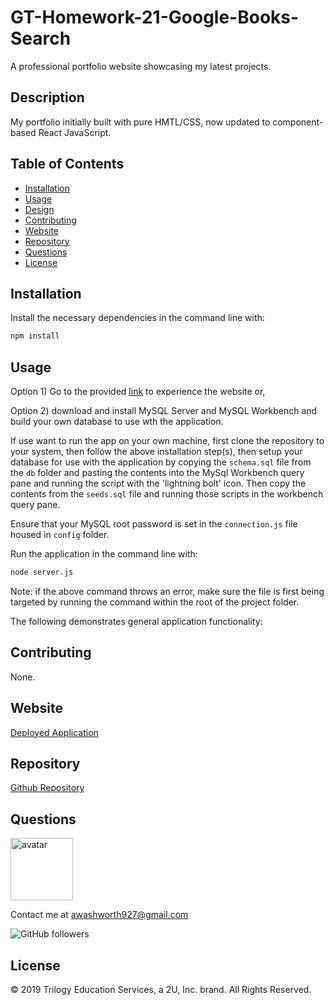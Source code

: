 # GT-Homework-21-Google-Books-Search

A professional portfolio website showcasing my latest projects.

<!-- ![screenshot](./client/public/assets/Images/screenshot_index.png) -->

## Description

My portfolio initially built with pure HMTL/CSS, now updated to component-based React JavaScript.

## Table of Contents

* [Installation](#installation)
* [Usage](#usage)
* [Design](#design)
* [Contributing](#contributing)
* [Website](#website)
* [Repository](#repository)
* [Questions](#questions)
* [License](#license)


## Installation

Install the necessary dependencies in the command line with:

```sh
npm install
```

## Usage

Option 1) Go to the provided <a href="https://stark-forest-37093.herokuapp.com/">link</a> to experience the website or,

Option 2) download and install MySQL Server and MySQL Workbench and build your own database to use wth the application. 

If use want to run the app on your own machine, first clone the repository to your system, then follow the above installation step(s), then setup your database for use with the application by copying the `schema.sql` file from the `db` folder and pasting the contents into the MySql Workbench query pane and running the script with the 'lightning bolt' icon. Then copy the contents from the `seeds.sql` file and running those scripts in the workbench query pane.

Ensure that your MySQL root password is set in the `connection.js` file housed in `config` folder.

Run the application in the command line with:

```sh
node server.js
```

Note: if the above command throws an error, make sure the file is first being targeted by running the command within the root of the project folder.


The following demonstrates general application functionality:

<!-- ![eat-da-burger demo](./public/assets/img/eat-da-burger-demo.gif) -->

## Contributing

None.

## Website

[Deployed Application](https://stark-forest-37093.herokuapp.com/)

## Repository

[Github Repository](https://github.com/AlanAshworth/GT-Homework-21-Google-Books-Search)

## Questions

<img src="https://avatars3.githubusercontent.com/u/54105679?v=4" alt="avatar" width="100px" height="100px" />

Contact me at <a href="mailto:awashworth927@gmail.com">awashworth927@gmail.com</a>

![GitHub followers](https://img.shields.io/github/followers/AlanAshworth?label=Follow&style=social)

## License

© 2019 Trilogy Education Services, a 2U, Inc. brand. All Rights Reserved.
